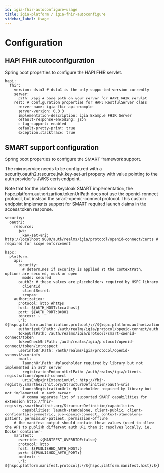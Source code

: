 ```yaml
---
id: igia-fhir-autoconfigure~usage
title: igia-platform / igia-fhir-autoconfigure
sidebar_label: Usage
---
```

# Configuration

## HAPI FHIR autoconfiguration

Spring boot properties to configure the HAPI FHIR servlet.

```
hapi:
  fhir:
    version: dstu3 # dstu3 is the only supported version currently
    server:
      path: /api # base path on your server for HAPI FHIR servlet
    rest: # configuration properties for HAPI RestfulServer class
      server-name: igia-fhir-api-example
      server-version: 0.3.3
      implementation-description: igia Example FHIR Server
      default-response-encoding: json
      e-tag-support: enabled
      default-pretty-print: true
      exception.stacktrace: true
```

## SMART support configuration

Spring boot properties to configure the SMART framework support.

The microservice needs to be configured with a security.oauth2.resource.jwk.key-set-uri property with value pointing to the auth provider's JWKS certs endpoint.

Note that for the platform Keycloak SMART implementation, the hspc.platform.authorizartion.tokenUrlPath does not use the openid-connect protocol, but instead the smart-openid-connect protocol. This custom endpoint implements support for SMART required launch claims in the access token response.

```
security:
  oauth2:
    resource:
      jwk:
        key-set-uri: http://localhost:9080/auth/realms/igia/protocol/openid-connect/certs # required for scope enforcement

hspc:
  platform:
    api:
      security:
        # determines if security is applied at the contextPath, options are secured, mock or open
        mode: secured
      oauth2: # these values are placeholders required by HSPC library
        clientId:
        clientSecret:
        scopes:
    authorization:
      protocol: http #https
      host: ${AUTH_HOST:localhost}
      port: ${AUTH_PORT:8080}
      context: ~
      url: ${hspc.platform.authorization.protocol}://${hspc.platform.authorization.host}:${hspc.platform.authorization.port}${hspc.platform.authorization.context}
      authorizeUrlPath: /auth/realms/igia/protocol/openid-connect/auth
      tokenUrlPath: /auth/realms/igia/protocol/smart-openid-connect/token
      tokenCheckUrlPath: /auth/realms/igia/protocol/openid-connect/token/introspect
      userinfoUrlPath: /auth/realms/igia/protocol/openid-connect/userinfo
      smart:
        launchUrlPath: #placeholder required by library but not implemented in auth server
        registrationEndpointUrlPath: /auth/realms/igia/clients-registrations/openid-connect
        urisEndpointExtensionUrl: http://fhir-registry.smarthealthit.org/StructureDefinition/oauth-uris
        launchRegistrationUrl: #placeholder required by library but not implemented in auth server
        # comma separate list of supported SMART capabilities for extension http://fhir-registry.smarthealthit.org/StructureDefinition/capabilities
        capabilities: launch-standalone, client-public, client-confidential-symmetric, sso-openid-connect, context-standalone-patient, permission-patient, permission-offline
    # the manifest output should contain these values (used to allow the API to publish different auth URL than it resolves locally, ie, Docker container)
    manifest:
      override: ${MANIFEST_OVERRIDE:false}
      protocol: http
      host: ${PUBLISHED_AUTH_HOST:}
      port: ${PUBLISHED_AUTH_PORT:}
      context: ~
      url: ${hspc.platform.manifest.protocol}://${hspc.platform.manifest.host}:${hspc.platform.manifest.port}${hspc.platform.manifest.context}
```
